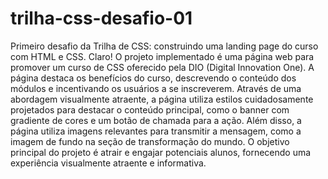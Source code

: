 # trilha-css-desafio-01
Primeiro desafio da Trilha de CSS: construindo uma landing page do curso com HTML e CSS.
Claro! O projeto implementado é uma página web para promover um curso de CSS oferecido pela DIO (Digital Innovation One). A página destaca os benefícios do curso, descrevendo o conteúdo dos módulos e incentivando os usuários a se inscreverem. Através de uma abordagem visualmente atraente, a página utiliza estilos cuidadosamente projetados para destacar o conteúdo principal, como o banner com gradiente de cores e um botão de chamada para a ação. Além disso, a página utiliza imagens relevantes para transmitir a mensagem, como a imagem de fundo na seção de transformação do mundo. O objetivo principal do projeto é atrair e engajar potenciais alunos, fornecendo uma experiência visualmente atraente e informativa.
